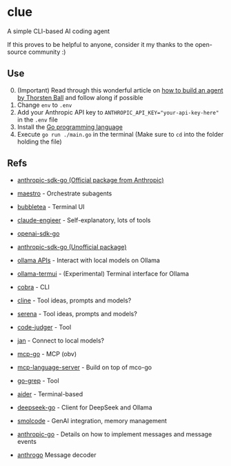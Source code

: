 # clue

A simple CLI-based AI coding agent

If this proves to be helpful to anyone, consider it my thanks to the open-source community :)

## Use

0. (Important) Read through this wonderful article on [how to build an agent by Thorsten Ball](https://ampcode.com/how-to-build-an-agent) and follow along if possible
1. Change `env` to `.env`
2. Add your Anthropic API key to `ANTHROPIC_API_KEY="your-api-key-here"` in the `.env` file
3. Install the [Go programming language](https://go.dev/doc/install)
4. Execute `go run ./main.go` in the terminal (Make sure to `cd` into the folder holding the file)

## Refs

- [anthropic-sdk-go (Official package from Anthropic)](https://github.com/anthropics/anthropic-sdk-go)
- [maestro](https://github.com/Doriandarko/maestro) - Orchestrate subagents
- [bubbletea](https://github.com/charmbracelet/bubbletea) - Terminal UI
- [claude-engieer](https://github.com/Doriandarko/claude-engineer) - Self-explanatory, lots of tools
- [openai-sdk-go](https://github.com/openai/openai-go)
- [anthropic-sdk-go (Unofficial package)](https://github.com/unfunco/anthropic-sdk-go)
- [ollama APIs](https://pkg.go.dev/github.com/ollama/ollama@v0.6.8/api) - Interact with local models on Ollama
- [ollama-termui](https://github.com/mxyng/ollama-termui) - (Experimental) Terminal interface for Ollama

- [cobra](https://github.com/spf13/cobra) - CLI
- [cline](https://github.com/cline/cline) - Tool ideas, prompts and models?
- [serena](https://github.com/oraios/serena) - Tool ideas, prompts and models?
- [code-judger](https://github.com/mrnugget/code-judger) - Tool
- [jan](https://github.com/menloresearch/jan/blob/dev/core/src/types/model/modelEntity.ts#L16) - Connect to local models?
- [mcp-go](https://github.com/mark3labs/mcp-go/tree/main) - MCP (obv)
- [mcp-language-server](https://github.com/isaacphi/mcp-language-server) - Build on top of mco-go
- [go-grep](https://github.com/rastasheep/go-grep) - Tool
- [aider](https://github.com/Aider-AI/aider) - Terminal-based
- [deepseek-go](https://github.com/cohesion-org/deepseek-go) - Client for DeepSeek and Ollama
- [smolcode](https://github.com/dhamidi/smolcode) - GenAI integration, memory management
- [anthropic-go](https://github.com/madebywelch/anthropic-go) - Details on how to implement messages and message events
- [anthrogo](https://github.com/dleviminzi/anthrogo) Message decoder
